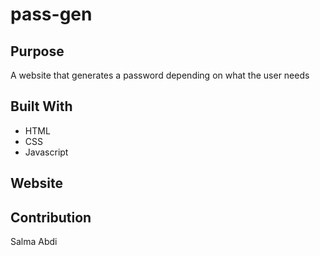 
# pass-gen

## Purpose
A website that generates a password depending on what the user needs

## Built With
* HTML
* CSS
* Javascript 

## Website


## Contribution
Salma Abdi
